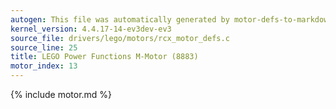 ```yaml
---
autogen: This file was automatically generated by motor-defs-to-markdown.py
kernel_version: 4.4.17-14-ev3dev-ev3
source_file: drivers/lego/motors/rcx_motor_defs.c
source_line: 25
title: LEGO Power Functions M-Motor (8883)
motor_index: 13
---
```


{% include motor.md %}

